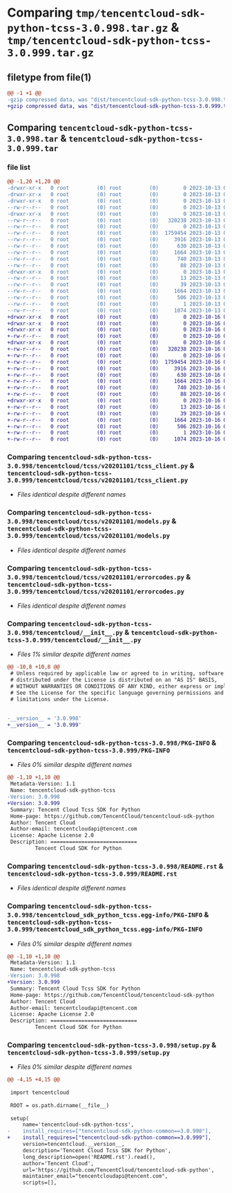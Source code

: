# Comparing `tmp/tencentcloud-sdk-python-tcss-3.0.998.tar.gz` & `tmp/tencentcloud-sdk-python-tcss-3.0.999.tar.gz`

## filetype from file(1)

```diff
@@ -1 +1 @@
-gzip compressed data, was "dist/tencentcloud-sdk-python-tcss-3.0.998.tar", last modified: Fri Oct 13 00:37:20 2023, max compression
+gzip compressed data, was "dist/tencentcloud-sdk-python-tcss-3.0.999.tar", last modified: Mon Oct 16 00:36:27 2023, max compression
```

## Comparing `tencentcloud-sdk-python-tcss-3.0.998.tar` & `tencentcloud-sdk-python-tcss-3.0.999.tar`

### file list

```diff
@@ -1,20 +1,20 @@
-drwxr-xr-x   0 root         (0) root         (0)        0 2023-10-13 00:37:20.000000 tencentcloud-sdk-python-tcss-3.0.998/
-drwxr-xr-x   0 root         (0) root         (0)        0 2023-10-13 00:37:20.000000 tencentcloud-sdk-python-tcss-3.0.998/tencentcloud/
-drwxr-xr-x   0 root         (0) root         (0)        0 2023-10-13 00:37:20.000000 tencentcloud-sdk-python-tcss-3.0.998/tencentcloud/tcss/
--rw-r--r--   0 root         (0) root         (0)        0 2023-10-13 00:37:20.000000 tencentcloud-sdk-python-tcss-3.0.998/tencentcloud/tcss/__init__.py
-drwxr-xr-x   0 root         (0) root         (0)        0 2023-10-13 00:37:20.000000 tencentcloud-sdk-python-tcss-3.0.998/tencentcloud/tcss/v20201101/
--rw-r--r--   0 root         (0) root         (0)   320238 2023-10-13 00:37:20.000000 tencentcloud-sdk-python-tcss-3.0.998/tencentcloud/tcss/v20201101/tcss_client.py
--rw-r--r--   0 root         (0) root         (0)        0 2023-10-13 00:37:20.000000 tencentcloud-sdk-python-tcss-3.0.998/tencentcloud/tcss/v20201101/__init__.py
--rw-r--r--   0 root         (0) root         (0)  1759454 2023-10-13 00:37:20.000000 tencentcloud-sdk-python-tcss-3.0.998/tencentcloud/tcss/v20201101/models.py
--rw-r--r--   0 root         (0) root         (0)     3916 2023-10-13 00:37:20.000000 tencentcloud-sdk-python-tcss-3.0.998/tencentcloud/tcss/v20201101/errorcodes.py
--rw-r--r--   0 root         (0) root         (0)      630 2023-10-13 00:37:20.000000 tencentcloud-sdk-python-tcss-3.0.998/tencentcloud/__init__.py
--rw-r--r--   0 root         (0) root         (0)     1664 2023-10-13 00:37:20.000000 tencentcloud-sdk-python-tcss-3.0.998/PKG-INFO
--rw-r--r--   0 root         (0) root         (0)      740 2023-10-13 00:37:20.000000 tencentcloud-sdk-python-tcss-3.0.998/README.rst
--rw-r--r--   0 root         (0) root         (0)       88 2023-10-13 00:37:20.000000 tencentcloud-sdk-python-tcss-3.0.998/setup.cfg
-drwxr-xr-x   0 root         (0) root         (0)        0 2023-10-13 00:37:20.000000 tencentcloud-sdk-python-tcss-3.0.998/tencentcloud_sdk_python_tcss.egg-info/
--rw-r--r--   0 root         (0) root         (0)       13 2023-10-13 00:37:20.000000 tencentcloud-sdk-python-tcss-3.0.998/tencentcloud_sdk_python_tcss.egg-info/top_level.txt
--rw-r--r--   0 root         (0) root         (0)       39 2023-10-13 00:37:20.000000 tencentcloud-sdk-python-tcss-3.0.998/tencentcloud_sdk_python_tcss.egg-info/requires.txt
--rw-r--r--   0 root         (0) root         (0)     1664 2023-10-13 00:37:20.000000 tencentcloud-sdk-python-tcss-3.0.998/tencentcloud_sdk_python_tcss.egg-info/PKG-INFO
--rw-r--r--   0 root         (0) root         (0)      506 2023-10-13 00:37:20.000000 tencentcloud-sdk-python-tcss-3.0.998/tencentcloud_sdk_python_tcss.egg-info/SOURCES.txt
--rw-r--r--   0 root         (0) root         (0)        1 2023-10-13 00:37:20.000000 tencentcloud-sdk-python-tcss-3.0.998/tencentcloud_sdk_python_tcss.egg-info/dependency_links.txt
--rw-r--r--   0 root         (0) root         (0)     1074 2023-10-13 00:37:20.000000 tencentcloud-sdk-python-tcss-3.0.998/setup.py
+drwxr-xr-x   0 root         (0) root         (0)        0 2023-10-16 00:36:27.000000 tencentcloud-sdk-python-tcss-3.0.999/
+drwxr-xr-x   0 root         (0) root         (0)        0 2023-10-16 00:36:27.000000 tencentcloud-sdk-python-tcss-3.0.999/tencentcloud/
+drwxr-xr-x   0 root         (0) root         (0)        0 2023-10-16 00:36:27.000000 tencentcloud-sdk-python-tcss-3.0.999/tencentcloud/tcss/
+-rw-r--r--   0 root         (0) root         (0)        0 2023-10-16 00:36:27.000000 tencentcloud-sdk-python-tcss-3.0.999/tencentcloud/tcss/__init__.py
+drwxr-xr-x   0 root         (0) root         (0)        0 2023-10-16 00:36:27.000000 tencentcloud-sdk-python-tcss-3.0.999/tencentcloud/tcss/v20201101/
+-rw-r--r--   0 root         (0) root         (0)   320238 2023-10-16 00:36:27.000000 tencentcloud-sdk-python-tcss-3.0.999/tencentcloud/tcss/v20201101/tcss_client.py
+-rw-r--r--   0 root         (0) root         (0)        0 2023-10-16 00:36:27.000000 tencentcloud-sdk-python-tcss-3.0.999/tencentcloud/tcss/v20201101/__init__.py
+-rw-r--r--   0 root         (0) root         (0)  1759454 2023-10-16 00:36:27.000000 tencentcloud-sdk-python-tcss-3.0.999/tencentcloud/tcss/v20201101/models.py
+-rw-r--r--   0 root         (0) root         (0)     3916 2023-10-16 00:36:27.000000 tencentcloud-sdk-python-tcss-3.0.999/tencentcloud/tcss/v20201101/errorcodes.py
+-rw-r--r--   0 root         (0) root         (0)      630 2023-10-16 00:36:27.000000 tencentcloud-sdk-python-tcss-3.0.999/tencentcloud/__init__.py
+-rw-r--r--   0 root         (0) root         (0)     1664 2023-10-16 00:36:27.000000 tencentcloud-sdk-python-tcss-3.0.999/PKG-INFO
+-rw-r--r--   0 root         (0) root         (0)      740 2023-10-16 00:36:27.000000 tencentcloud-sdk-python-tcss-3.0.999/README.rst
+-rw-r--r--   0 root         (0) root         (0)       88 2023-10-16 00:36:27.000000 tencentcloud-sdk-python-tcss-3.0.999/setup.cfg
+drwxr-xr-x   0 root         (0) root         (0)        0 2023-10-16 00:36:27.000000 tencentcloud-sdk-python-tcss-3.0.999/tencentcloud_sdk_python_tcss.egg-info/
+-rw-r--r--   0 root         (0) root         (0)       13 2023-10-16 00:36:27.000000 tencentcloud-sdk-python-tcss-3.0.999/tencentcloud_sdk_python_tcss.egg-info/top_level.txt
+-rw-r--r--   0 root         (0) root         (0)       39 2023-10-16 00:36:27.000000 tencentcloud-sdk-python-tcss-3.0.999/tencentcloud_sdk_python_tcss.egg-info/requires.txt
+-rw-r--r--   0 root         (0) root         (0)     1664 2023-10-16 00:36:27.000000 tencentcloud-sdk-python-tcss-3.0.999/tencentcloud_sdk_python_tcss.egg-info/PKG-INFO
+-rw-r--r--   0 root         (0) root         (0)      506 2023-10-16 00:36:27.000000 tencentcloud-sdk-python-tcss-3.0.999/tencentcloud_sdk_python_tcss.egg-info/SOURCES.txt
+-rw-r--r--   0 root         (0) root         (0)        1 2023-10-16 00:36:27.000000 tencentcloud-sdk-python-tcss-3.0.999/tencentcloud_sdk_python_tcss.egg-info/dependency_links.txt
+-rw-r--r--   0 root         (0) root         (0)     1074 2023-10-16 00:36:27.000000 tencentcloud-sdk-python-tcss-3.0.999/setup.py
```

### Comparing `tencentcloud-sdk-python-tcss-3.0.998/tencentcloud/tcss/v20201101/tcss_client.py` & `tencentcloud-sdk-python-tcss-3.0.999/tencentcloud/tcss/v20201101/tcss_client.py`

 * *Files identical despite different names*

### Comparing `tencentcloud-sdk-python-tcss-3.0.998/tencentcloud/tcss/v20201101/models.py` & `tencentcloud-sdk-python-tcss-3.0.999/tencentcloud/tcss/v20201101/models.py`

 * *Files identical despite different names*

### Comparing `tencentcloud-sdk-python-tcss-3.0.998/tencentcloud/tcss/v20201101/errorcodes.py` & `tencentcloud-sdk-python-tcss-3.0.999/tencentcloud/tcss/v20201101/errorcodes.py`

 * *Files identical despite different names*

### Comparing `tencentcloud-sdk-python-tcss-3.0.998/tencentcloud/__init__.py` & `tencentcloud-sdk-python-tcss-3.0.999/tencentcloud/__init__.py`

 * *Files 1% similar despite different names*

```diff
@@ -10,8 +10,8 @@
 # Unless required by applicable law or agreed to in writing, software
 # distributed under the License is distributed on an "AS IS" BASIS,
 # WITHOUT WARRANTIES OR CONDITIONS OF ANY KIND, either express or implied.
 # See the License for the specific language governing permissions and
 # limitations under the License.
 
 
-__version__ = '3.0.998'
+__version__ = '3.0.999'
```

### Comparing `tencentcloud-sdk-python-tcss-3.0.998/PKG-INFO` & `tencentcloud-sdk-python-tcss-3.0.999/PKG-INFO`

 * *Files 0% similar despite different names*

```diff
@@ -1,10 +1,10 @@
 Metadata-Version: 1.1
 Name: tencentcloud-sdk-python-tcss
-Version: 3.0.998
+Version: 3.0.999
 Summary: Tencent Cloud Tcss SDK for Python
 Home-page: https://github.com/TencentCloud/tencentcloud-sdk-python
 Author: Tencent Cloud
 Author-email: tencentcloudapi@tencent.com
 License: Apache License 2.0
 Description: ============================
         Tencent Cloud SDK for Python
```

### Comparing `tencentcloud-sdk-python-tcss-3.0.998/README.rst` & `tencentcloud-sdk-python-tcss-3.0.999/README.rst`

 * *Files identical despite different names*

### Comparing `tencentcloud-sdk-python-tcss-3.0.998/tencentcloud_sdk_python_tcss.egg-info/PKG-INFO` & `tencentcloud-sdk-python-tcss-3.0.999/tencentcloud_sdk_python_tcss.egg-info/PKG-INFO`

 * *Files 0% similar despite different names*

```diff
@@ -1,10 +1,10 @@
 Metadata-Version: 1.1
 Name: tencentcloud-sdk-python-tcss
-Version: 3.0.998
+Version: 3.0.999
 Summary: Tencent Cloud Tcss SDK for Python
 Home-page: https://github.com/TencentCloud/tencentcloud-sdk-python
 Author: Tencent Cloud
 Author-email: tencentcloudapi@tencent.com
 License: Apache License 2.0
 Description: ============================
         Tencent Cloud SDK for Python
```

### Comparing `tencentcloud-sdk-python-tcss-3.0.998/setup.py` & `tencentcloud-sdk-python-tcss-3.0.999/setup.py`

 * *Files 0% similar despite different names*

```diff
@@ -4,15 +4,15 @@
 
 import tencentcloud
 
 ROOT = os.path.dirname(__file__)
 
 setup(
     name='tencentcloud-sdk-python-tcss',
-    install_requires=["tencentcloud-sdk-python-common==3.0.998"],
+    install_requires=["tencentcloud-sdk-python-common==3.0.999"],
     version=tencentcloud.__version__,
     description='Tencent Cloud Tcss SDK for Python',
     long_description=open('README.rst').read(),
     author='Tencent Cloud',
     url='https://github.com/TencentCloud/tencentcloud-sdk-python',
     maintainer_email="tencentcloudapi@tencent.com",
     scripts=[],
```

